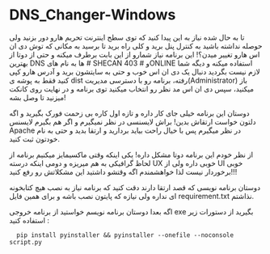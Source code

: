 # DNS_Changer-Windows

تا به حال شده نیاز به این پیدا کنید که توی سطح اینترنت تحریم هارو دور بزنید ولی حوصله نداشته باشید به کنترل پنل برید و کلی راه برید تا برسید به مکانی که توش دی ان اس هارو تغییر میدن؟! این برنامه نیاز شمارو از این بابت برطرف میکنه و حتی از دوتا از بهترین DNS ها به نام های # SHECAN و # 403ONLINE استفاده میکنه و دیگه شما لازم نیست بگردید دنبال یک دی ان اس خوب و حتی به سایتشون برید و آدرس هارو کپی کنید فقط به پوشه ی dist رفته، برنامه رو با دسترسی مدیریت(Administrator) باز میکنید، سپس دی ان اس مد نظر رو انتخاب میکنید توی برنامه و در نهایت روی کانکت میزنید تا وصل بشه!

دوستان این برنامه خیلی جای کار داره و تازه اول کاره بی زحمت فورک بگیرید و اگه دلتون خواست ارتقاش بدین! براش لایسنسی در نظر نمیگیرم و اگر هم بگیرم لایسنس Apache در نظر میگیرم پس با خیال راحت بیاید بردارید و ارتقا بدید و حتی به نام خودتون ثبت کنید.

از نظر خودم این برنامه دوتا مشکل داره!
یکی اینکه وقتی ماکسیمایز میکنیم برنامه از لحاظ گرافیکی به هم میریزه و دومی اینکه درسته UX خوبی داره ولی از UI خوبی برخوردار نیست لذا خواهشمندم اگه وقتشو داشتید این مشکلاتش رو رفع کنید!!!


دوستان برنامه نویسی که قصد ارتقا دارند دقت کنید که برنامه نیاز به نصب هیچ کتابخونه ای نداره ولی نیازه که پایتون نصب باشه و برای همین فایل requirement.txt نذاشتم.

اگه بعدا دوستان برنامه نویسم خواستید از برنامه خروجی exe بگیرید از دستورات زیر استفاده کنید :
```
  pip install pyinstaller && pyinstaller --onefile --noconsole script.py
```
